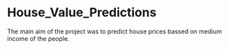 # House_Value_Predictions

The main aim of the project was to predict house prices bassed on medium income of the people.

